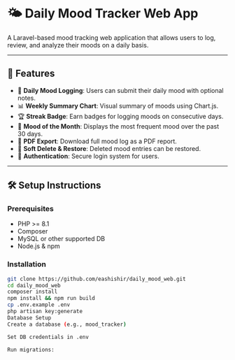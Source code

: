 # 🌤️ Daily Mood Tracker Web App

A Laravel-based mood tracking web application that allows users to log, review, and analyze their moods on a daily basis.

---

## 🚀 Features

- 📝 **Daily Mood Logging**: Users can submit their daily mood with optional notes.
- 📊 **Weekly Summary Chart**: Visual summary of moods using Chart.js.
- 🏆 **Streak Badge**: Earn badges for logging moods on consecutive days.
- 🏅 **Mood of the Month**: Displays the most frequent mood over the past 30 days.
- 🧾 **PDF Export**: Download full mood log as a PDF report.
- 🧹 **Soft Delete & Restore**: Deleted mood entries can be restored.
- 🔐 **Authentication**: Secure login system for users.

---

## 🛠️ Setup Instructions

### Prerequisites
- PHP >= 8.1
- Composer
- MySQL or other supported DB
- Node.js & npm

### Installation

```bash
git clone https://github.com/eashishir/daily_mood_web.git
cd daily_mood_web
composer install
npm install && npm run build
cp .env.example .env
php artisan key:generate
Database Setup
Create a database (e.g., mood_tracker)

Set DB credentials in .env

Run migrations:
